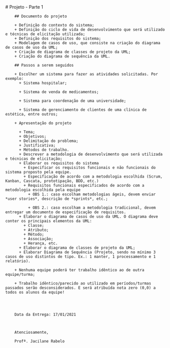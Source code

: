<html>
	<head>
		# Projeto - Parte 1
	</head>
	
		## Documento do projeto

		+ Definição do contexto do sistema;
		+ Definição do ciclo de vida de desenvolvimento que será utilizado e técnicas de elicitação utilizada;
		+ Definição dos requisitos do sistema;
		+ Modelagem de casos de uso, que consiste na criação do diagrama de casos de uso da UML;
		+ Criação de diagrama de classes de projeto da UML;
		+ Criação do diagrama de sequência da UML.

		## Passos a serem seguidos

		+ Escolher um sistema para fazer as atividades solicitadas. Por exemplo:
		  + Sistema hospitalar;

		  + Sistema de venda de medicamentos;

		  + Sistema para coordenação de uma universidade;

		  + Sistema de gerenciamento de clientes de uma clínica de estética, entre outros;

		+ Apresentação do projeto

		  + Tema;
		  + Objetivos;
		  + Delimitação do problema;
		  + Justificativa;
		  + Métodos de trabalho.
		  + Descrever a metodologia de desenvolvimento que será utilizada e técnicas de elicitação;
		  + Elaborar os requisitos do sistema
		    + Especificar os requisitos funcionais e não funcionais do sistema proposto pela equipe.
		    + Especificação de acordo com a metodologia escolhida (Scrum, Kanban, Cascata, prototipação, BDD, etc.)
		    + Requisitos funcionais especificados de acordo com a metodologia escolhida pela equipe
		      + OBS 1.: caso escolham metodologias ágeis, devem enviar *user stories*, descrição de *sprints*, etc.;

		      + OBS 2.: caso escolham a metodologia tradicional, devem entregar um documento de especificação de requisitos.
		  + Elaborar o diagrama de casos de uso da UML. O diagrama deve conter os principais elementos da UML:
		    + Classe;
		    + Atributo;
		    + Método;
		    + Associação;
		    + Herança, etc.
		  + Elaborar o diagrama de classes de projeto da UML;
		  + Elaborar Diagrama de Sequência (Projeto, sendo no mínimo 3 casos de uso distintos de tipo. Ex.: 1 manter, 1 processamento e 1 relatório).

		+ Nenhuma equipe poderá ter trabalho idêntico ao de outra equipe/turma;

		+ Trabalho idêntico/parecido ao utilizado em períodos/turmas passados serão desconsiderados. E será atribuída nota zero (0,0) a todos os alunos da equipe!




		Data da Entrega: 17/01/2021

		 

		Atenciosamente,

		Profª. Jacilane Rabelo

</html>
